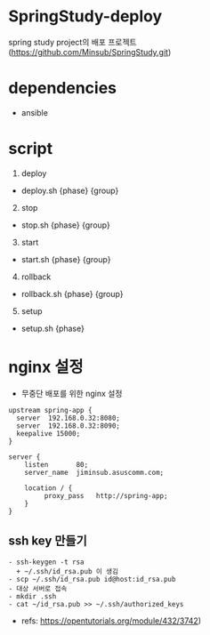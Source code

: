SpringStudy-deploy
===========================

spring study project의 배포 프로젝트 (https://github.com/Minsub/SpringStudy.git)

# dependencies
 - ansible


# script

1. deploy
  - deploy.sh {phase} {group}

2. stop
  - stop.sh {phase} {group}

3. start
  - start.sh {phase} {group}

4. rollback
  - rollback.sh {phase} {group}

5. setup
  - setup.sh {phase}


# nginx 설정

- 무중단 배포를 위한 nginx 설정

```
upstream spring-app {
  server  192.168.0.32:8080;
  server  192.168.0.32:8090;
  keepalive 15000;
}

server {
    listen       80;
    server_name  jiminsub.asuscomm.com;

    location / {
         proxy_pass   http://spring-app;
    }
}
```

## ssh key 만들기 

```
- ssh-keygen -t rsa
  + ~/.ssh/id_rsa.pub 이 생김
- scp ~/.ssh/id_rsa.pub id@host:id_rsa.pub
- 대상 서버로 접속
- mkdir .ssh
- cat ~/id_rsa.pub >> ~/.ssh/authorized_keys
```
- refs: https://opentutorials.org/module/432/3742)